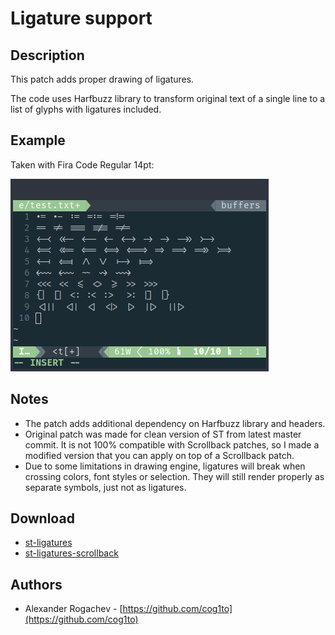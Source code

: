 Ligature support
================

Description
-----------
This patch adds proper drawing of ligatures.

The code uses Harfbuzz library to transform original text of a single line to a list of glyphs with ligatures included.

Example
-------
Taken with Fira Code Regular 14pt:

[![fira_code](fira-code.png)](fira-code.png)

Notes
-----
* The patch adds additional dependency on Harfbuzz library and headers.
* Original patch was made for clean version of ST from latest master commit. It is not 100% compatible with Scrollback patches, so I made a modified version that you can apply on top of a Scrollback patch.
* Due to some limitations in drawing engine, ligatures will break when crossing colors, font styles or selection. They will still render properly as separate symbols, just not as ligatures.

Download
--------
* [st-ligatures](st-ligatures-20200405-28ad288.diff)
* [st-ligatures-scrollback](st-ligatures-scrollback-20200405-28ad288.diff)

Authors
-------
* Alexander Rogachev - [https://github.com/cog1to](https://github.com/cog1to)
